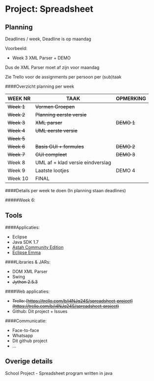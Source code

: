 Project: Spreadsheet
====================


Planning
--------

Deadlines / week, Deadline is op maandag

Voorbeeld: 
* Week 3 XML Parser + DEMO

Dus de XML Parser moet af zijn voor maandag

Zie Trello voor de assignments per persoon per (sub)taak

####Overzicht planning per week 

| WEEK NR | TAAK                             | OPMERKING |
|---------|----------------------------------|-----------|
| ~~Week 1~~  | ~~Vormen Groepen~~                   |           |
| ~~Week 2~~  | ~~Planning eerste versie~~           |           |
| ~~Week 3~~  | ~~XML parser~~                      | ~~DEMO 1~~    |
| ~~Week 4~~  | ~~UML eerste versie~~                |           |
| ~~Week 5~~  |                                  |           |
| ~~Week 6~~  | ~~Basis GUI + formules~~             | ~~DEMO 2~~    |
| ~~Week 7~~  | ~~GUI compleet~~                     | ~~DEMO 3~~    |
| Week 8  | UML af + klad versie eindverslag |           |
| Week 9  | Laatste lootjes                  | DEMO 4    |
| Week 10 | FINAL                            |           |


####Details per week te doen (In planning staan deadlines)

#####Week 6:


Tools
-----

####Applicaties:
* Eclipse
* Java SDK 1.7
* [Astah Community Edition](http://astah.net/editions/community)
* [Eclipse Emma](http://www.eclemma.org/installation.html)


####Libraries & JARs:
* DOM XML Parser
* Swing
* ~~Jython 2.5.3~~



####Web applicaties:
* ~~Trello: [https://trello.com/b/i4NJq24S/spreadsheet-project](https://trello.com/b/i4NJq24S/spreadsheet-project)~~
* Github: Dit project + Issues

####Communicatie:
* Face-to-face
* Whatsapp
* Dit github project
* ...


Overige details
---------------


School Project - Spreadsheet program written in java
